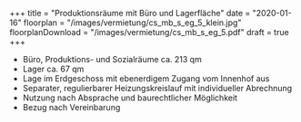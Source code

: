 +++
title = "Produktionsräume mit Büro und Lagerfläche"
date = "2020-01-16"
floorplan = "/images/vermietung/cs_mb_s_eg_5_klein.jpg"
floorplanDownload = "/images/vermietung/cs_mb_s_eg_5.pdf"
draft = true
+++

- Büro, Produktions- und Sozialräume ca. 213 qm
- Lager ca. 67 qm
- Lage im Erdgeschoss mit ebenerdigem Zugang vom Innenhof aus
- Separater, regulierbarer Heizungskreislauf mit individueller Abrechnung
- Nutzung nach Absprache und baurechtlicher Möglichkeit
- Bezug nach Vereinbarung
